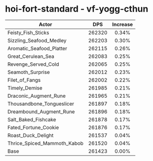 # hoi-fort-standard - vf-yogg-cthun
| Actor | DPS | Increase |
|---|:---:|:---:|
|Feisty_Fish_Sticks|262320|0.34%|
|Sizzling_Seafood_Medley|262203|0.30%|
|Aromatic_Seafood_Platter|262115|0.26%|
|Great_Cerulean_Sea|262083|0.25%|
|Revenge_Served_Cold|262065|0.25%|
|Seamoth_Surprise|262012|0.23%|
|Filet_of_Fangs|262002|0.22%|
|Timely_Demise|261985|0.21%|
|Draconic_Augment_Rune|261965|0.21%|
|Thousandbone_Tongueslicer|261897|0.18%|
|Dreambound_Augment_Rune|261896|0.18%|
|Salt_Baked_Fishcake|261878|0.17%|
|Fated_Fortune_Cookie|261876|0.17%|
|Roast_Duck_Delight|261537|0.04%|
|Thrice_Spiced_Mammoth_Kabob|261520|0.04%|
|Base|261423|0.00%|
